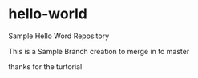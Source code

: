 # hello-world
Sample Hello Word Repository


This is a Sample Branch creation to merge in to master

thanks for the turtorial
